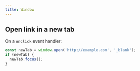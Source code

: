```yaml
---
title: Window
---
```


## Open link in a new tab

On a `onclick` event handler:

```javascript
const newTab = window.open('http://example.com', '_blank');
if (newTab) {
  newTab.focus();
}
```
